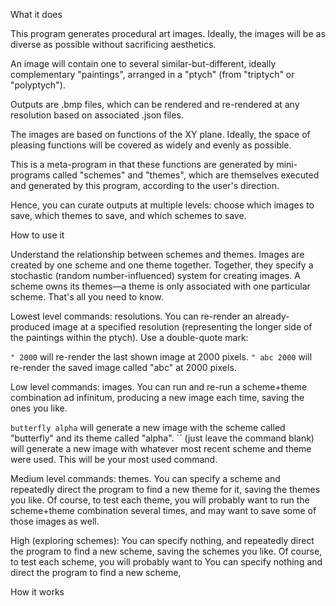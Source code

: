 What it does

This program generates procedural art images. Ideally, the images will be as diverse as possible without sacrificing aesthetics.

An image will contain one to several similar-but-different, ideally complementary "paintings", arranged in a "ptych" (from "triptych" or "polyptych").

Outputs are .bmp files, which can be rendered and re-rendered at any resolution based on associated .json files.

The images are based on functions of the XY plane. Ideally, the space of pleasing functions will be covered as widely and evenly as possible.

This is a meta-program in that these functions are generated by mini-programs called "schemes" and "themes", which are themselves executed and generated by this program, according to the user's direction.

Hence, you can curate outputs at multiple levels: choose which images to save, which themes to save, and which schemes to save.


How to use it

Understand the relationship between schemes and themes. Images are created by one scheme and one theme together. Together, they specify a stochastic (random number-influenced) system for creating images. A scheme owns its themes—a theme is only associated with one particular scheme. That's all you need to know.

Lowest level commands: resolutions. You can re-render an already-produced image at a specified resolution (representing the longer side of the paintings within the ptych). Use a double-quote mark:

`" 2000` will re-render the last shown image at 2000 pixels.
`" abc 2000` will re-render the saved image called "abc" at 2000 pixels.

Low level commands: images. You can run and re-run a scheme+theme combination ad infinitum, producing a new image each time, saving the ones you like.

`butterfly alpha` will generate a new image with the scheme called "butterfly" and its theme called "alpha".
`` (just leave the command blank) will generate a new image with whatever most recent scheme and theme were used. This will be your most used command.

Medium level commands: themes. You can specify a scheme and repeatedly direct the program to find a new theme for it, saving the themes you like. Of course, to test each theme, you will probably want to run the scheme+theme combination several times, and may want to save some of those images as well.

High (exploring schemes): You can specify nothing, and repeatedly direct the program to find a new scheme, saving the schemes you like. Of course, to test each scheme, you will probably want to 
You can specify nothing and direct the program to find a new scheme, 

How it works
